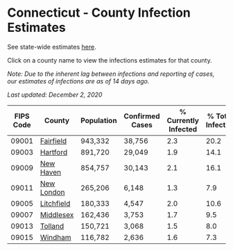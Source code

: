 # Connecticut - County Infection Estimates

See state-wide estimates [here](/infections/us-ct).

Click on a county name to view the infections estimates for that county.

*Note: Due to the inherent lag between infections and reporting of cases, our estimates of infections are as of 14 days ago.*

*Last updated: December 2, 2020*

|   FIPS Code |                   County |   Population |   Confirmed Cases |   % Currently Infected |   % Total Infected |
|-------------|--------------------------|--------------|-------------------|------------------------|--------------------|
|       09001 |   [Fairfield](fairfield) |      943,332 |            38,756 |                    2.3 |               20.2 |
|       09003 |     [Hartford](hartford) |      891,720 |            29,049 |                    1.9 |               14.1 |
|       09009 |   [New Haven](new-haven) |      854,757 |            30,143 |                    2.1 |               16.1 |
|       09011 | [New London](new-london) |      265,206 |             6,148 |                    1.3 |                7.9 |
|       09005 | [Litchfield](litchfield) |      180,333 |             4,547 |                    2.0 |               10.6 |
|       09007 |   [Middlesex](middlesex) |      162,436 |             3,753 |                    1.7 |                9.5 |
|       09013 |       [Tolland](tolland) |      150,721 |             3,068 |                    1.5 |                8.0 |
|       09015 |       [Windham](windham) |      116,782 |             2,636 |                    1.6 |                7.3 |